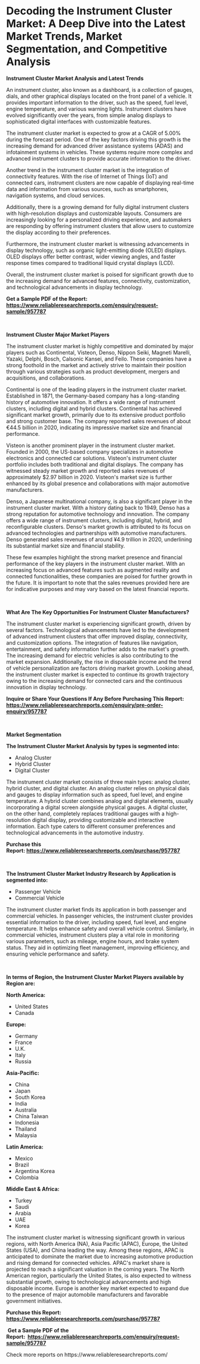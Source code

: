 <p><h1>Decoding the Instrument Cluster Market: A Deep Dive into the Latest Market Trends, Market Segmentation, and Competitive Analysis</h1></p><p><strong>Instrument Cluster Market Analysis and Latest Trends</strong></p>
<p><p>An instrument cluster, also known as a dashboard, is a collection of gauges, dials, and other graphical displays located on the front panel of a vehicle. It provides important information to the driver, such as the speed, fuel level, engine temperature, and various warning lights. Instrument clusters have evolved significantly over the years, from simple analog displays to sophisticated digital interfaces with customizable features.</p><p>The instrument cluster market is expected to grow at a CAGR of 5.00% during the forecast period. One of the key factors driving this growth is the increasing demand for advanced driver assistance systems (ADAS) and infotainment systems in vehicles. These systems require more complex and advanced instrument clusters to provide accurate information to the driver.</p><p>Another trend in the instrument cluster market is the integration of connectivity features. With the rise of Internet of Things (IoT) and connected cars, instrument clusters are now capable of displaying real-time data and information from various sources, such as smartphones, navigation systems, and cloud services.</p><p>Additionally, there is a growing demand for fully digital instrument clusters with high-resolution displays and customizable layouts. Consumers are increasingly looking for a personalized driving experience, and automakers are responding by offering instrument clusters that allow users to customize the display according to their preferences.</p><p>Furthermore, the instrument cluster market is witnessing advancements in display technology, such as organic light-emitting diode (OLED) displays. OLED displays offer better contrast, wider viewing angles, and faster response times compared to traditional liquid crystal displays (LCD).</p><p>Overall, the instrument cluster market is poised for significant growth due to the increasing demand for advanced features, connectivity, customization, and technological advancements in display technology.</p></p>
<p><strong>Get a Sample PDF of the Report:&nbsp; <a href="https://www.reliableresearchreports.com/enquiry/request-sample/957787">https://www.reliableresearchreports.com/enquiry/request-sample/957787</a></strong></p>
<p>&nbsp;</p>
<p><strong>Instrument Cluster Major Market Players</strong></p>
<p><p>The instrument cluster market is highly competitive and dominated by major players such as Continental, Visteon, Denso, Nippon Seiki, Magneti Marelli, Yazaki, Delphi, Bosch, Calsonic Kansei, and Feilo. These companies have a strong foothold in the market and actively strive to maintain their position through various strategies such as product development, mergers and acquisitions, and collaborations.</p><p>Continental is one of the leading players in the instrument cluster market. Established in 1871, the Germany-based company has a long-standing history of automotive innovation. It offers a wide range of instrument clusters, including digital and hybrid clusters. Continental has achieved significant market growth, primarily due to its extensive product portfolio and strong customer base. The company reported sales revenues of about €44.5 billion in 2020, indicating its impressive market size and financial performance.</p><p>Visteon is another prominent player in the instrument cluster market. Founded in 2000, the US-based company specializes in automotive electronics and connected car solutions. Visteon's instrument cluster portfolio includes both traditional and digital displays. The company has witnessed steady market growth and reported sales revenues of approximately $2.97 billion in 2020. Visteon's market size is further enhanced by its global presence and collaborations with major automotive manufacturers.</p><p>Denso, a Japanese multinational company, is also a significant player in the instrument cluster market. With a history dating back to 1949, Denso has a strong reputation for automotive technology and innovation. The company offers a wide range of instrument clusters, including digital, hybrid, and reconfigurable clusters. Denso's market growth is attributed to its focus on advanced technologies and partnerships with automotive manufacturers. Denso generated sales revenues of around ¥4.9 trillion in 2020, underlining its substantial market size and financial stability.</p><p>These few examples highlight the strong market presence and financial performance of the key players in the instrument cluster market. With an increasing focus on advanced features such as augmented reality and connected functionalities, these companies are poised for further growth in the future. It is important to note that the sales revenues provided here are for indicative purposes and may vary based on the latest financial reports.</p></p>
<p>&nbsp;</p>
<p><strong>What Are The Key Opportunities For Instrument Cluster Manufacturers?</strong></p>
<p><p>The instrument cluster market is experiencing significant growth, driven by several factors. Technological advancements have led to the development of advanced instrument clusters that offer improved display, connectivity, and customization options. The integration of features like navigation, entertainment, and safety information further adds to the market's growth. The increasing demand for electric vehicles is also contributing to the market expansion. Additionally, the rise in disposable income and the trend of vehicle personalization are factors driving market growth. Looking ahead, the instrument cluster market is expected to continue its growth trajectory owing to the increasing demand for connected cars and the continuous innovation in display technology.</p></p>
<p><strong>Inquire or Share Your Questions If Any Before Purchasing This Report: <a href="https://www.reliableresearchreports.com/enquiry/pre-order-enquiry/957787">https://www.reliableresearchreports.com/enquiry/pre-order-enquiry/957787</a></strong></p>
<p>&nbsp;</p>
<p><strong>Market Segmentation</strong></p>
<p><strong>The Instrument Cluster Market Analysis by types is segmented into:</strong></p>
<p><ul><li>Analog Cluster</li><li>Hybrid Cluster</li><li>Digital Cluster</li></ul></p>
<p><p>The instrument cluster market consists of three main types: analog cluster, hybrid cluster, and digital cluster. An analog cluster relies on physical dials and gauges to display information such as speed, fuel level, and engine temperature. A hybrid cluster combines analog and digital elements, usually incorporating a digital screen alongside physical gauges. A digital cluster, on the other hand, completely replaces traditional gauges with a high-resolution digital display, providing customizable and interactive information. Each type caters to different consumer preferences and technological advancements in the automotive industry.</p></p>
<p><strong>Purchase this Report:&nbsp;<a href="https://www.reliableresearchreports.com/purchase/957787">https://www.reliableresearchreports.com/purchase/957787</a></strong></p>
<p>&nbsp;</p>
<p><strong>The Instrument Cluster Market Industry Research by Application is segmented into:</strong></p>
<p><ul><li>Passenger Vehicle</li><li>Commercial Vehicle</li></ul></p>
<p><p>The instrument cluster market finds its application in both passenger and commercial vehicles. In passenger vehicles, the instrument cluster provides essential information to the driver, including speed, fuel level, and engine temperature. It helps enhance safety and overall vehicle control. Similarly, in commercial vehicles, instrument clusters play a vital role in monitoring various parameters, such as mileage, engine hours, and brake system status. They aid in optimizing fleet management, improving efficiency, and ensuring vehicle performance and safety.</p></p>
<p>&nbsp;</p>
<p><strong>In terms of Region, the Instrument Cluster Market Players available by Region are:</strong></p>
<p>
    <p> <strong> North America: </strong>
        <ul>
            <li>United States</li>
            <li>Canada</li>
        </ul>
        </p> 
    <p> <strong> Europe: </strong>
        <ul>
            <li>Germany</li>
            <li>France</li>
            <li>U.K.</li>
            <li>Italy</li>
            <li>Russia</li>
        </ul>
        </p> 
    <p> <strong> Asia-Pacific: </strong>
        <ul>
            <li>China</li>
            <li>Japan</li>
            <li>South Korea</li>
            <li>India</li>
            <li>Australia</li>
            <li>China Taiwan</li>
            <li>Indonesia</li>
            <li>Thailand</li>
            <li>Malaysia</li>
        </ul>
        </p> 
    <p> <strong> Latin America: </strong>
        <ul>
            <li>Mexico</li>
            <li>Brazil</li>
            <li>Argentina Korea</li>
            <li>Colombia</li>
        </ul>
        </p> 
    <p> <strong> Middle East & Africa: </strong>
        <ul>
            <li>Turkey</li>
            <li>Saudi</li>
            <li>Arabia</li>
            <li>UAE</li>
            <li>Korea</li>
        </ul>
    </p>
    </p>
<p><p>The instrument cluster market is witnessing significant growth in various regions, with North America (NA), Asia Pacific (APAC), Europe, the United States (USA), and China leading the way. Among these regions, APAC is anticipated to dominate the market due to increasing automotive production and rising demand for connected vehicles. APAC's market share is projected to reach a significant valuation in the coming years. The North American region, particularly the United States, is also expected to witness substantial growth, owing to technological advancements and high disposable income. Europe is another key market expected to expand due to the presence of major automobile manufacturers and favorable government initiatives.</p></p>
<p><strong>Purchase this Report: <a href="https://www.reliableresearchreports.com/purchase/957787">https://www.reliableresearchreports.com/purchase/957787</a></strong></p>
<p>&nbsp;<strong>Get a Sample PDF of the Report:&nbsp;&nbsp;<a href="https://www.reliableresearchreports.com/enquiry/request-sample/957787">https://www.reliableresearchreports.com/enquiry/request-sample/957787</a></strong></p>
<p><strong></strong></p>
<p>Check more reports on https://www.reliableresearchreports.com/</p>